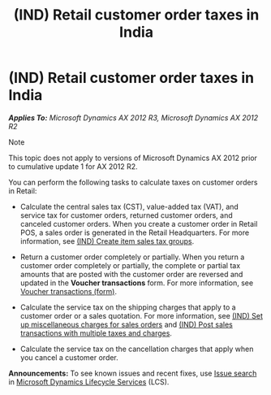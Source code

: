 ﻿---
title: (IND) Retail customer order taxes in India
TOCTitle: (IND) Retail customer order taxes in India
ms:assetid: fb74332b-3cbc-424f-bc76-78209900f2cb
ms:mtpsurl: https://technet.microsoft.com/en-us/library/Dn268485(v=AX.60)
ms:contentKeyID: 54917024
ms.date: 05/06/2014
mtps_version: v=AX.60
f1_keywords:
- Forms.SalesTable
- IN - 00015
---

# (IND) Retail customer order taxes in India 


_**Applies To:** Microsoft Dynamics AX 2012 R3, Microsoft Dynamics AX 2012 R2_


> [!NOTE]
> <P>This topic does not apply to versions of Microsoft Dynamics AX 2012 prior to cumulative update 1 for AX 2012 R2.</P>



You can perform the following tasks to calculate taxes on customer orders in Retail:

  - Calculate the central sales tax (CST), value-added tax (VAT), and service tax for customer orders, returned customer orders, and canceled customer orders. When you create a customer order in Retail POS, a sales order is generated in the Retail Headquarters. For more information, see [(IND) Create item sales tax groups](ind-create-item-sales-tax-groups.md).

  - Return a customer order completely or partially. When you return a customer order completely or partially, the complete or partial tax amounts that are posted with the customer order are reversed and updated in the **Voucher transactions** form. For more information, see [Voucher transactions (form)](https://technet.microsoft.com/en-us/library/aa583215\(v=ax.60\)).

  - Calculate the service tax on the shipping charges that apply to a customer order or a sales quotation. For more information, see [(IND) Set up miscellaneous charges for sales orders](ind-set-up-miscellaneous-charges-for-sales-orders.md) and [(IND) Post sales transactions with multiple taxes and charges](ind-post-sales-transactions-with-multiple-taxes-and-charges.md).

  - Calculate the service tax on the cancellation charges that apply when you cancel a customer order.

  
**Announcements:** To see known issues and recent fixes, use [Issue search](http://go.microsoft.com/fwlink/?linkid=389258) in [Microsoft Dynamics Lifecycle Services](http://go.microsoft.com/fwlink/?linkid=306505) (LCS).

